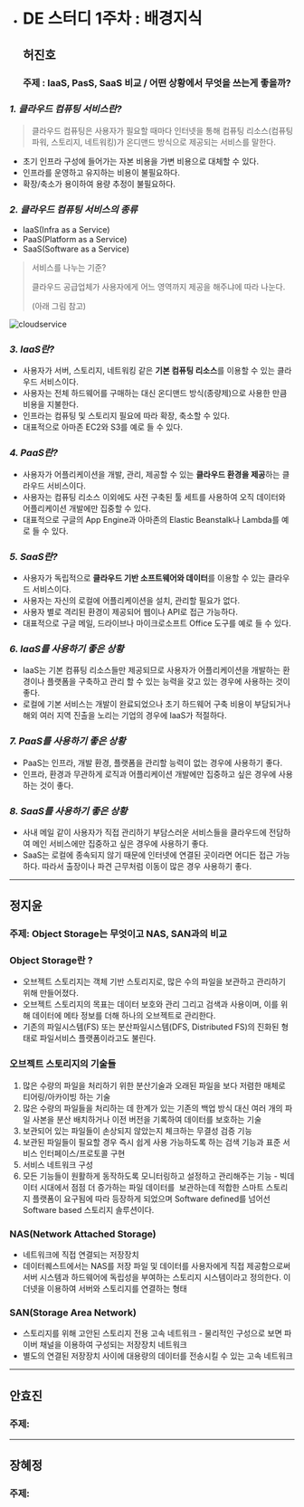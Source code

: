 - # DE 스터디 1주차 : 배경지식

  ## **허진호**

  ### 주제 :  IaaS, PasS, SaaS 비교 / 어떤 상황에서 무엇을 쓰는게 좋을까?


### *1. 클라우드 컴퓨팅 서비스란?*

> 클라우드 컴퓨팅은 사용자가 필요할 때마다 인터넷을 통해 컴퓨팅 리소스(컴퓨팅 파워, 스토리지, 네트워킹)가 온디맨드 방식으로 제공되는 서비스를 말한다.

- 초기 인프라 구성에 들어가는 자본 비용을 가변 비용으로 대체할 수 있다.
- 인프라를 운영하고 유지하는 비용이 불필요하다.
- 확장/축소가 용이하여 용량 추정이 불필요하다.



### *2. 클라우드 컴퓨팅 서비스의 종류*

- IaaS(Infra as a Service)
- PaaS(Platform as a Service)
- SaaS(Software as a Service)

> 서비스를 나누는 기준?
>
> 클라우드 공급업체가 사용자에게 어느 영역까지 제공을 해주냐에 따라 나눈다. 
>
> (아래 그림 참고)

  ![cloudservice](./images/cloudservice.jpg)



### *3. IaaS란?*

- 사용자가 서버, 스토리지, 네트워킹 같은 **기본 컴퓨팅 리소스**를 이용할 수 있는 클라우드 서비스이다.
- 사용자는 전체 하드웨어를 구매하는 대신 온디맨드 방식(종량제)으로 사용한 만큼 비용을 지불한다.
- 인프라는 컴퓨팅 및 스토리지 필요에 따라 확장, 축소할 수 있다.
- 대표적으로 아마존 EC2와 S3를 예로 들 수 있다.



### *4. PaaS란?*

- 사용자가 어플리케이션을 개발, 관리, 제공할 수 있는 **클라우드 환경을 제공**하는 클라우드 서비스이다. 
- 사용자는 컴퓨팅 리소스 이외에도 사전 구축된 툴 세트를 사용하여 오직 데이터와 어플리케이션 개발에만 집중할 수 있다.
- 대표적으로 구글의 App Engine과 아마존의 Elastic Beanstalk나 Lambda를 예로 들 수 있다.



### *5. SaaS란?*

- 사용자가 독립적으로 **클라우드 기반 소프트웨어와 데이터**를 이용할 수 있는 클라우드 서비스이다. 
- 사용자는 자신의 로컬에 어플리케이션을 설치, 관리할 필요가 없다.
- 사용자 별로 격리된 환경이 제공되어 웹이나 API로 접근 가능하다.
- 대표적으로 구글 메일, 드라이브나 마이크로소프트 Office 도구를 예로 들 수 있다.





### *6. IaaS를 사용하기 좋은 상황*

- IaaS는 기본 컴퓨팅 리소스들만 제공되므로 사용자가 어플리케이션을 개발하는 환경이나 플랫폼을 구축하고 관리 할 수 있는 능력을 갖고 있는 경우에 사용하는 것이 좋다.
- 로컬에 기본 서비스는 개발이 완료되었으나 초기 하드웨어 구축 비용이 부담되거나 해외 여러 지역 진출을 노리는 기업의 경우에 IaaS가 적절하다. 



### *7. PaaS를 사용하기 좋은 상황*

- PaaS는 인프라, 개발 환경, 플랫폼을 관리할 능력이 없는 경우에 사용하기 좋다.
- 인프라, 환경과 무관하게 로직과 어플리케이션 개발에만 집중하고 싶은 경우에 사용하는 것이 좋다.



### *8. SaaS를 사용하기 좋은 상황*

- 사내 메일 같이 사용자가 직접 관리하기 부담스러운 서비스들을 클라우드에 전담하여 메인 서비스에만 집중하고 싶은 경우에 사용하기 좋다.
- SaaS는 로컬에 종속되지 않기 때문에 인터넷에 연결된 곳이라면 어디든 접근 가능하다. 따라서 출장이나 파견 근무처럼 이동이 많은 경우 사용하기 좋다. 

------
## **정지윤**
### 주제: Object Storage는 무엇이고 NAS, SAN과의 비교

### Object Storage란 ?
- 오브젝트 스토리지는 객체 기반 스토리지로, 많은 수의 파일을 보관하고 관리하기 위해 만들어졌다. 
- 오브젝트 스토리지의 목표는 데이터 보호와 관리 그리고 검색과 사용이며, 이를 위해 데이터에 메타 정보를 더해 하나의 오브젝트로 관리한다. 
- 기존의 파일시스템(FS) 또는 분산파일시스템(DFS, Distributed FS)의 진화된 형태로 파일서비스 플랫폼이라고도 불린다.

### 오브젝트 스토리지의 기술들

1. 많은 수량의 파일을 처리하기 위한 분산기술과 오래된 파일을 보다 저렴한 매체로 티어링/아카이빙 하는 기술
2. 많은 수량의 파일들을 처리하는 데 한계가 있는 기존의 백업 방식 대신 여러 개의 파일 사본을 분산 배치하거나 이전 버전을 기록하여 데이터를 보호하는 기술 
3. 보관되어 있는 파일들이 손상되지 않았는지 체크하는 무결성 검증 기능
4. 보관된 파일들이 필요할 경우 즉시 쉽게 사용 가능하도록 하는 검색 기능과 표준 서비스 인터페이스/프로토콜 구현
5. 서비스 네트워크 구성
6. 모든 기능들이 원활하게 동작하도록 모니터링하고 설정하고 관리해주는 기능 - 빅데이터 시대에서 점점 더 증가하는 파일 데이터를  보관하는데 적합한 스마트 스토리지 플랫폼이 요구됨에 따라 등장하게 되었으며 Software defined를 넘어선 Software based 스토리지 솔루션이다.


### NAS(Network Attached Storage)
- 네트워크에 직접 연결되는 저장장치
- 데이터퀘스트에서는 NAS를 저장 파일 및 데이터를 사용자에게 직접 제공함으로써 서버 시스템과 하드웨어에 독립성을 부여하는 스토리지 시스템이라고 정의한다. 이더넷을 이용하여 서버와 스토리지를 연결하는 형태

### SAN(Storage Area Network)  
- 스토리지를 위해 고안된 스토리지 전용 고속 네트워크 - 물리적인 구성으로 보면 파이버 채널을 이용하여 구성되는 저장장치 네트워크
- 별도의 연결된 저장장치 사이에 대용량의 데이터를 전송시킬 수 있는 고속 네트워크
 
 
--------------
## **안효진**
### 주제: 
--------------
## **장혜정**
### 주제: 
